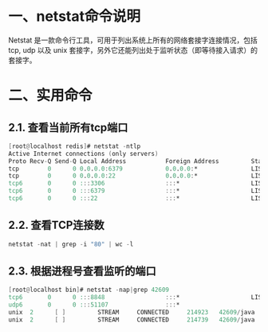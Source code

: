 # 一、netstat命令说明

Netstat 是一款命令行工具，可用于列出系统上所有的网络套接字连接情况，包括 tcp, udp 以及 unix 套接字，另外它还能列出处于监听状态（即等待接入请求）的套接字。

# 二、实用命令

## 2.1. 查看当前所有tcp端口

~~~verilog
[root@localhost redis]# netstat -ntlp
Active Internet connections (only servers)
Proto Recv-Q Send-Q Local Address           Foreign Address         State       PID/Program name    
tcp        0      0 0.0.0.0:6379            0.0.0.0:*               LISTEN      5111/redis-server * 
tcp        0      0 0.0.0.0:22              0.0.0.0:*               LISTEN      1023/sshd           
tcp6       0      0 :::3306                 :::*                    LISTEN      1239/mysqld         
tcp6       0      0 :::6379                 :::*                    LISTEN      5111/redis-server * 
tcp6       0      0 :::22                   :::*                    LISTEN      1023/sshd 
~~~

## 2.2. 查看TCP连接数

~~~verilog
netstat -nat | grep -i "80" | wc -l
~~~

## 2.3. 根据进程号查看监听的端口

~~~verilog
[root@localhost bin]# netstat -nap|grep 42609
tcp6       0      0 :::8848                 :::*                    LISTEN      42609/java                                                                                               
udp6       0      0 :::51107                :::*                                42609/java                                                                                               
unix  2      [ ]         STREAM     CONNECTED     214923   42609/java
unix  2      [ ]         STREAM     CONNECTED     214739   42609/java
~~~



 

